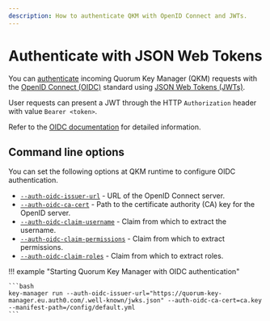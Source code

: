 ```yaml
---
description: How to authenticate QKM with OpenID Connect and JWTs.
---
```


# Authenticate with JSON Web Tokens

You can [authenticate](../../Concepts/Auth.md#authentication) incoming Quorum Key Manager (QKM) requests with the
[OpenID Connect (OIDC)](https://openid.net/connect/) standard using [JSON Web Tokens (JWTs)](https://jwt.io/).

User requests can present a JWT through the HTTP `Authorization` header with value `Bearer <token>`.

Refer to the [OIDC documentation](https://openid.net/specs/openid-connect-core-1_0.html) for detailed information.

## Command line options

You can set the following options at QKM runtime to configure OIDC authentication.

- [`--auth-oidc-issuer-url`](../../Reference/CLI-Syntax.md#auth-oidc-issuer-url) - URL of the OpenID Connect server.
- [`--auth-oidc-ca-cert`](../../Reference/CLI-Syntax.md#auth-oidc-ca-cert) - Path to the certificate authority (CA) key for the OpenID server.
- [`--auth-oidc-claim-username`](../../Reference/CLI-Syntax.md#auth-oidc-claim-username) - Claim from which to extract the username.
- [`--auth-oidc-claim-permissions`](../../Reference/CLI-Syntax.md#auth-oidc-claim-permissions) - Claim from which to extract permissions.
- [`--auth-oidc-claim-roles`](../../Reference/CLI-Syntax.md#auth-oidc-claim-roles) - Claim from which to extract roles.

!!! example "Starting Quorum Key Manager with OIDC authentication"

    ```bash
    key-manager run --auth-oidc-issuer-url="https://quorum-key-manager.eu.auth0.com/.well-known/jwks.json" --auth-oidc-ca-cert=ca.key --manifest-path=/config/default.yml
    ```
